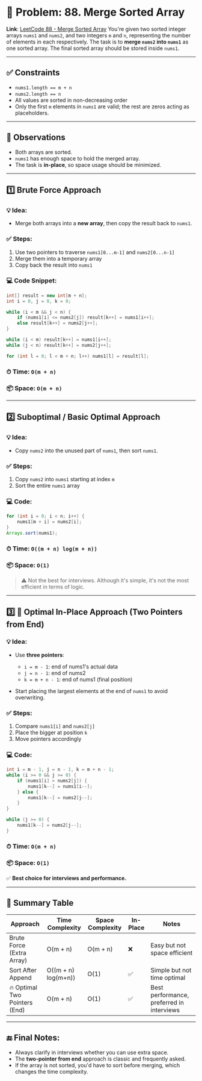 # 📘 Problem: **88. Merge Sorted Array**

**Link**: [LeetCode 88 - Merge Sorted Array](https://leetcode.com/problems/merge-sorted-array/)
You're given two sorted integer arrays `nums1` and `nums2`, and two integers `m` and `n`, representing the number of elements in each respectively.
The task is to **merge `nums2` into `nums1`** as one sorted array.
The final sorted array should be stored inside `nums1`.

---

## ✅ Constraints

* `nums1.length == m + n`
* `nums2.length == n`
* All values are sorted in non-decreasing order
* Only the first `m` elements in `nums1` are valid; the rest are zeros acting as placeholders.

---

## 🧠 Observations

* Both arrays are sorted.
* `nums1` has enough space to hold the merged array.
* The task is **in-place**, so space usage should be minimized.

---

## 1️⃣ Brute Force Approach

### 💡 Idea:

* Merge both arrays into a **new array**, then copy the result back to `nums1`.

### ✅ Steps:

1. Use two pointers to traverse `nums1[0...m-1]` and `nums2[0...n-1]`
2. Merge them into a temporary array
3. Copy back the result into `nums1`

### 💻 Code Snippet:

```java
int[] result = new int[m + n];
int i = 0, j = 0, k = 0;

while (i < m && j < n) {
    if (nums1[i] <= nums2[j]) result[k++] = nums1[i++];
    else result[k++] = nums2[j++];
}

while (i < m) result[k++] = nums1[i++];
while (j < n) result[k++] = nums2[j++];

for (int l = 0; l < m + n; l++) nums1[l] = result[l];
```

### ⏱ Time: `O(m + n)`

### 📦 Space: `O(m + n)`

---

## 2️⃣ Suboptimal / Basic Optimal Approach

### 💡 Idea:

* Copy `nums2` into the unused part of `nums1`, then sort `nums1`.

### ✅ Steps:

1. Copy `nums2` into `nums1` starting at index `m`
2. Sort the entire `nums1` array

### 💻 Code:

```java
for (int i = 0; i < n; i++) {
    nums1[m + i] = nums2[i];
}
Arrays.sort(nums1);
```

### ⏱ Time: `O((m + n) log(m + n))`

### 📦 Space: `O(1)`

> ⚠️ Not the best for interviews. Although it's simple, it's not the most efficient in terms of logic.

---

## 3️⃣ 🥇 Optimal In-Place Approach (Two Pointers from End)

### 💡 Idea:

* Use **three pointers**:

  * `i = m - 1`: end of nums1's actual data
  * `j = n - 1`: end of nums2
  * `k = m + n - 1`: end of nums1 (final position)

* Start placing the largest elements at the end of `nums1` to avoid overwriting.

### ✅ Steps:

1. Compare `nums1[i]` and `nums2[j]`
2. Place the bigger at position `k`
3. Move pointers accordingly

### 💻 Code:

```java
int i = m - 1, j = n - 1, k = m + n - 1;
while (i >= 0 && j >= 0) {
    if (nums1[i] > nums2[j]) {
        nums1[k--] = nums1[i--];
    } else {
        nums1[k--] = nums2[j--];
    }
}

while (j >= 0) {
    nums1[k--] = nums2[j--];
}
```

### ⏱ Time: `O(m + n)`

### 📦 Space: `O(1)`

✅ **Best choice for interviews and performance.**

---

## 🧾 Summary Table

| Approach                      | Time Complexity     | Space Complexity | In-Place | Notes                                     |
| ----------------------------- | ------------------- | ---------------- | -------- | ----------------------------------------- |
| Brute Force (Extra Array)     | O(m + n)            | O(m + n)         | ❌        | Easy but not space efficient              |
| Sort After Append             | O((m + n) log(m+n)) | O(1)             | ✅        | Simple but not time optimal               |
| 🔥 Optimal Two Pointers (End) | O(m + n)            | O(1)             | ✅        | Best performance, preferred in interviews |

---

## 🔚 Final Notes:

* Always clarify in interviews whether you can use extra space.
* The **two-pointer from end** approach is classic and frequently asked.
* If the array is not sorted, you'd have to sort before merging, which changes the time complexity.
